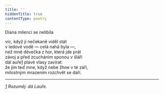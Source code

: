 ```yaml
---
title: ''
hiddenTitle: true
contentType: poetry
---
```


<section>

Diana milenci se nelíbila

víc, když ji nečekaně viděl stát  
v ledové vodě — celá nahá byla —,  
než mně děvečka z hor, která jde prát  
závoj a před zcucháním sponou v šláři  
dál auře[1](./resources/undefined) plavé vlasy zavírat:  
že jim teď mne, když nebe žhne v té záři,  
milostným mrazením rozchvět se daří.

</section>

<section>

* * *

_[1](./resources/undefined) Rozuměj: dá Lauře._

</section>
